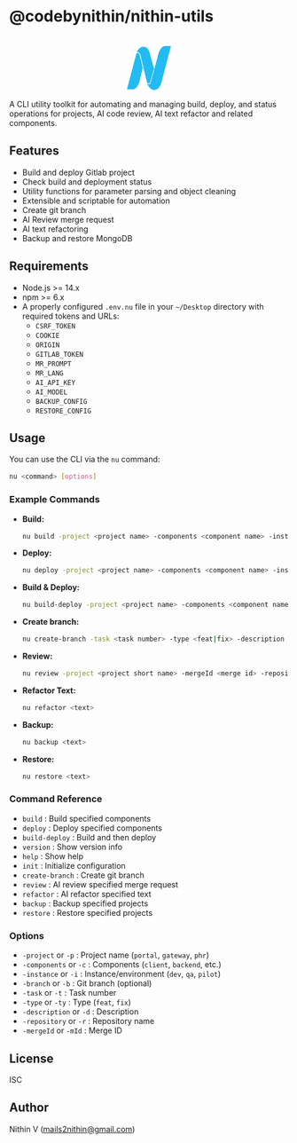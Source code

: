 # @codebynithin/nithin-utils

<a name="readme-top"></a>

<!-- PROJECT LOGO -->
<br />
<div align="center">
  <a href="https://github.com/codebynithin/time-entry">
    <img src="./favicon.png" alt="Logo" width="80" height="80">
  </a>
</div>

A CLI utility toolkit for automating and managing build, deploy, and status operations for projects, AI code review, AI text refactor and related components.

## Features

- Build and deploy Gitlab project
- Check build and deployment status
- Utility functions for parameter parsing and object cleaning
- Extensible and scriptable for automation
- Create git branch
- AI Review merge request
- AI text refactoring
- Backup and restore MongoDB

## Requirements

- Node.js >= 14.x
- npm >= 6.x
- A properly configured `.env.nu` file in your `~/Desktop` directory with required tokens and URLs:
  - `CSRF_TOKEN`
  - `COOKIE`
  - `ORIGIN`
  - `GITLAB_TOKEN`
  - `MR_PROMPT`
  - `MR_LANG`
  - `AI_API_KEY`
  - `AI_MODEL`
  - `BACKUP_CONFIG`
  - `RESTORE_CONFIG`

## Usage

You can use the CLI via the `nu` command:

```bash
nu <command> [options]
```

### Example Commands

- **Build:**
  ```bash
  nu build -project <project name> -components <component name> -instance <instance name>
  ```
- **Deploy:**
  ```bash
  nu deploy -project <project name> -components <component name> -instance <instance name>
  ```
- **Build & Deploy:**
  ```bash
  nu build-deploy -project <project name> -components <component name> -instance <instance name>
  ```
- **Create branch:**
  ```bash
  nu create-branch -task <task number> -type <feat|fix> -description <description> -repository <repository name>
  ```
- **Review:**
  ```bash
  nu review -project <project short name> -mergeId <merge id> -repository <repository name>
  ```
- **Refactor Text:**
  ```bash
  nu refactor <text>
  ```
- **Backup:**
  ```bash
  nu backup <text>
  ```
- **Restore:**
  ```bash
  nu restore <text>
  ```

### Command Reference

- `build` : Build specified components
- `deploy` : Deploy specified components
- `build-deploy` : Build and then deploy
- `version` : Show version info
- `help` : Show help
- `init` : Initialize configuration
- `create-branch` : Create git branch
- `review` : AI review specified merge request
- `refactor` : AI refactor specified text
- `backup` : Backup specified projects
- `restore` : Restore specified projects

### Options

- `-project` or `-p` : Project name (`portal`, `gateway`, `phr`)
- `-components` or `-c` : Components (`client`, `backend`, etc.)
- `-instance` or `-i` : Instance/environment (`dev`, `qa`, `pilot`)
- `-branch` or `-b` : Git branch (optional)
- `-task` or `-t` : Task number
- `-type` or `-ty` : Type (`feat`, `fix`)
- `-description` or `-d` : Description
- `-repository` or `-r` : Repository name
- `-mergeId` or `-mId` : Merge ID

## License

ISC

## Author

Nithin V (<mails2nithin@gmail.com>)
